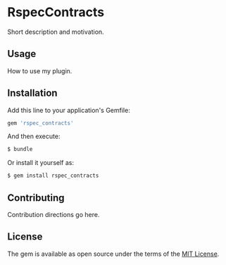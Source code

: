 # RspecContracts
Short description and motivation.

## Usage
How to use my plugin.

## Installation
Add this line to your application's Gemfile:

```ruby
gem 'rspec_contracts'
```

And then execute:
```bash
$ bundle
```

Or install it yourself as:
```bash
$ gem install rspec_contracts
```

## Contributing
Contribution directions go here.

## License
The gem is available as open source under the terms of the [MIT License](https://opensource.org/licenses/MIT).
